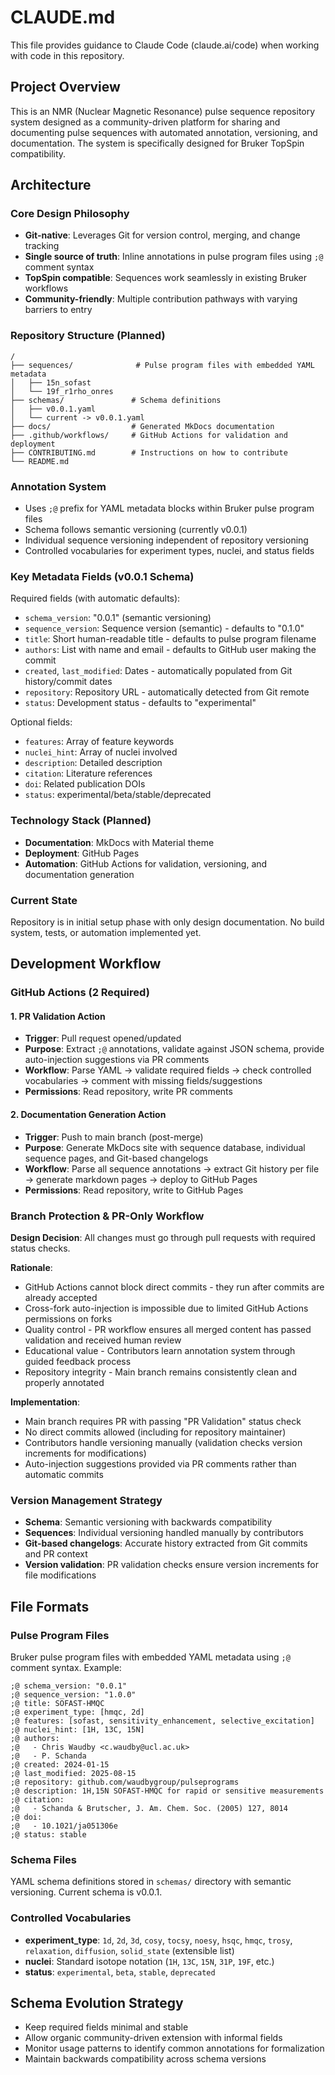 # CLAUDE.md

This file provides guidance to Claude Code (claude.ai/code) when working with code in this repository.

## Project Overview

This is an NMR (Nuclear Magnetic Resonance) pulse sequence repository system designed as a community-driven platform for sharing and documenting pulse sequences with automated annotation, versioning, and documentation. The system is specifically designed for Bruker TopSpin compatibility.

## Architecture

### Core Design Philosophy
- **Git-native**: Leverages Git for version control, merging, and change tracking
- **Single source of truth**: Inline annotations in pulse program files using `;@` comment syntax
- **TopSpin compatible**: Sequences work seamlessly in existing Bruker workflows
- **Community-friendly**: Multiple contribution pathways with varying barriers to entry

### Repository Structure (Planned)
```
/
├── sequences/              # Pulse program files with embedded YAML metadata
│   ├── 15n_sofast
│   └── 19f_r1rho_onres
├── schemas/               # Schema definitions
│   ├── v0.0.1.yaml
│   └── current -> v0.0.1.yaml
├── docs/                  # Generated MkDocs documentation
├── .github/workflows/     # GitHub Actions for validation and deployment
├── CONTRIBUTING.md        # Instructions on how to contribute
└── README.md
```

### Annotation System
- Uses `;@` prefix for YAML metadata blocks within Bruker pulse program files
- Schema follows semantic versioning (currently v0.0.1)
- Individual sequence versioning independent of repository versioning
- Controlled vocabularies for experiment types, nuclei, and status fields

### Key Metadata Fields (v0.0.1 Schema)
Required fields (with automatic defaults):
- `schema_version`: "0.0.1" (semantic versioning)
- `sequence_version`: Sequence version (semantic) - defaults to "0.1.0"
- `title`: Short human-readable title - defaults to pulse program filename
- `authors`: List with name and email - defaults to GitHub user making the commit
- `created`, `last_modified`: Dates - automatically populated from Git history/commit dates
- `repository`: Repository URL - automatically detected from Git remote
- `status`: Development status - defaults to "experimental"

Optional fields:
- `features`: Array of feature keywords
- `nuclei_hint`: Array of nuclei involved
- `description`: Detailed description
- `citation`: Literature references
- `doi`: Related publication DOIs
- `status`: experimental/beta/stable/deprecated

### Technology Stack (Planned)
- **Documentation**: MkDocs with Material theme
- **Deployment**: GitHub Pages
- **Automation**: GitHub Actions for validation, versioning, and documentation generation

### Current State
Repository is in initial setup phase with only design documentation. No build system, tests, or automation implemented yet.

## Development Workflow

### GitHub Actions (2 Required)

#### 1. PR Validation Action
- **Trigger**: Pull request opened/updated
- **Purpose**: Extract `;@` annotations, validate against JSON schema, provide auto-injection suggestions via PR comments
- **Workflow**: Parse YAML → validate required fields → check controlled vocabularies → comment with missing fields/suggestions
- **Permissions**: Read repository, write PR comments

#### 2. Documentation Generation Action
- **Trigger**: Push to main branch (post-merge)
- **Purpose**: Generate MkDocs site with sequence database, individual sequence pages, and Git-based changelogs
- **Workflow**: Parse all sequence annotations → extract Git history per file → generate markdown pages → deploy to GitHub Pages
- **Permissions**: Read repository, write to GitHub Pages

### Branch Protection & PR-Only Workflow
**Design Decision**: All changes must go through pull requests with required status checks.

**Rationale**:
- GitHub Actions cannot block direct commits - they run after commits are already accepted
- Cross-fork auto-injection is impossible due to limited GitHub Actions permissions on forks
- Quality control - PR workflow ensures all merged content has passed validation and received human review
- Educational value - Contributors learn annotation system through guided feedback process
- Repository integrity - Main branch remains consistently clean and properly annotated

**Implementation**:
- Main branch requires PR with passing "PR Validation" status check
- No direct commits allowed (including for repository maintainer)
- Contributors handle versioning manually (validation checks version increments for modifications)
- Auto-injection suggestions provided via PR comments rather than automatic commits

### Version Management Strategy
- **Schema**: Semantic versioning with backwards compatibility
- **Sequences**: Individual versioning handled manually by contributors
- **Git-based changelogs**: Accurate history extracted from Git commits and PR context
- **Version validation**: PR validation checks ensure version increments for file modifications

## File Formats

### Pulse Program Files
Bruker pulse program files with embedded YAML metadata using `;@` comment syntax. Example:

```
;@ schema_version: "0.0.1"
;@ sequence_version: "1.0.0"
;@ title: SOFAST-HMQC
;@ experiment_type: [hmqc, 2d]
;@ features: [sofast, sensitivity_enhancement, selective_excitation]
;@ nuclei_hint: [1H, 13C, 15N]
;@ authors:
;@   - Chris Waudby <c.waudby@ucl.ac.uk>
;@   - P. Schanda
;@ created: 2024-01-15
;@ last_modified: 2025-08-15
;@ repository: github.com/waudbygroup/pulseprograms
;@ description: 1H,15N SOFAST-HMQC for rapid or sensitive measurements
;@ citation:
;@   - Schanda & Brutscher, J. Am. Chem. Soc. (2005) 127, 8014
;@ doi:
;@   - 10.1021/ja051306e
;@ status: stable
```

### Schema Files
YAML schema definitions stored in `schemas/` directory with semantic versioning. Current schema is v0.0.1.

### Controlled Vocabularies
- **experiment_type**: `1d`, `2d`, `3d`, `cosy`, `tocsy`, `noesy`, `hsqc`, `hmqc`, `trosy`, `relaxation`, `diffusion`, `solid_state` (extensible list)
- **nuclei**: Standard isotope notation (`1H`, `13C`, `15N`, `31P`, `19F`, etc.)
- **status**: `experimental`, `beta`, `stable`, `deprecated`

## Schema Evolution Strategy
- Keep required fields minimal and stable
- Allow organic community-driven extension with informal fields
- Monitor usage patterns to identify common annotations for formalization
- Maintain backwards compatibility across schema versions